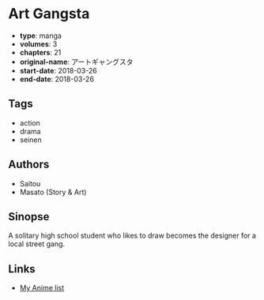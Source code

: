 # Art Gangsta

-   **type**: manga
-   **volumes**: 3
-   **chapters**: 21
-   **original-name**: アートギャングスタ
-   **start-date**: 2018-03-26
-   **end-date**: 2018-03-26

## Tags

-   action
-   drama
-   seinen

## Authors

-   Saitou
-   Masato (Story & Art)

## Sinopse

A solitary high school student who likes to draw becomes the designer for a local street gang.

## Links

-   [My Anime list](https://myanimelist.net/manga/117937/Art_Gangsta)
